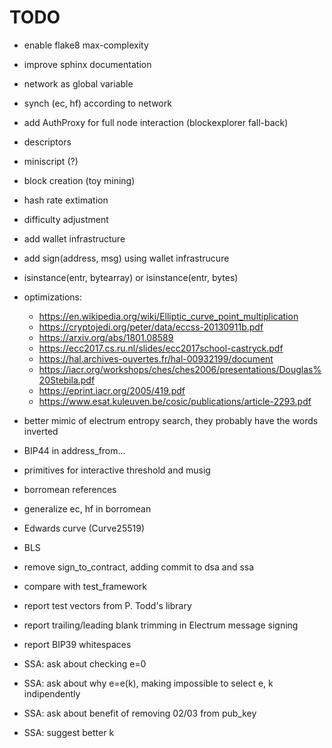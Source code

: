 # TODO

- enable flake8 max-complexity
- improve sphinx documentation
- network as global variable
- synch (ec, hf) according to network
- add AuthProxy for full node interaction (blockexplorer fall-back)
- descriptors
- miniscript (?)
- block creation (toy mining)
- hash rate extimation
- difficulty adjustment
- add wallet infrastructure
- add sign(address, msg) using wallet infrastrucure
- isinstance(entr, bytearray) or isinstance(entr, bytes)
- optimizations:
    - <https://en.wikipedia.org/wiki/Elliptic_curve_point_multiplication>
    - <https://cryptojedi.org/peter/data/eccss-20130911b.pdf>
    - <https://arxiv.org/abs/1801.08589>
    - <https://ecc2017.cs.ru.nl/slides/ecc2017school-castryck.pdf>
    - <https://hal.archives-ouvertes.fr/hal-00932199/document>
    - <https://iacr.org/workshops/ches/ches2006/presentations/Douglas%20Stebila.pdf>
    - <https://eprint.iacr.org/2005/419.pdf>
    - <https://www.esat.kuleuven.be/cosic/publications/article-2293.pdf>
- better mimic of electrum entropy search, they probably have the words inverted
- BIP44 in address_from...
- primitives for interactive threshold and musig
- borromean references
- generalize ec, hf in borromean
- Edwards curve (Curve25519)
- BLS
- remove sign_to_contract, adding commit to dsa and ssa
- compare with test_framework

- report test vectors from P. Todd's library
- report trailing/leading blank trimming in Electrum message signing
- report BIP39 whitespaces
- SSA: ask about checking e=0
- SSA: ask about why e=e(k), making impossible to select e, k indipendently
- SSA: ask about benefit of removing 02/03 from pub_key
- SSA: suggest better k
